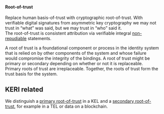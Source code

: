 #### Root-of-trust

Replace human basis-of-trust with cryptographic root-of-trust. With verifiable digital signatures from asymmetric key cryptography we may not trust in “what” was said, but we may trust in “who” said it.\
The root-of-trust is consistent attribution via verifiable integral [non-repudiable](non-repudiable) statements.

A root of trust is a foundational component or process in the identity system that is relied on by other components of the system and whose failure would compromise the integrity of the bindings. A root of trust might be primary or secondary depending on whether or not it is replaceable. Primary roots of trust are irreplaceable. Together, the roots of trust form the trust basis for the system.

## KERI related
We distinguish a [primary root-of-trust](primary-root-of-trust) in a KEL and a [secondary root-of-trust](secondary-root-of-trust), for example in a TEL or data on a blockchain.